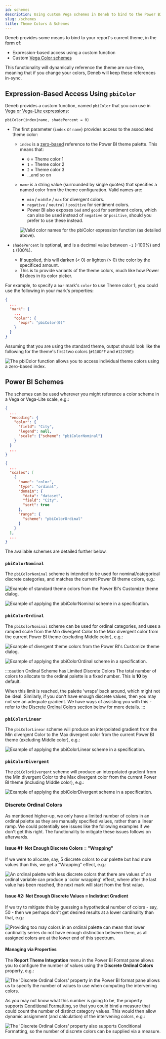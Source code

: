 ```yaml
---
id: schemes
description: Using custom Vega schemes in Deneb to bind to the Power BI report theme, as well as accessing Power BI report theme colors in-general.
slug: /schemes
title: Theme Colors & Schemes
---
```


Deneb provides some means to bind to your report's current theme, in the form of:

- Expression-based access using a custom function
- Custom [Vega Color schemes](https://vega.github.io/vega/docs/schemes/)

This functionality will dynamically reference the theme are run-time, meaning that if you change your colors, Deneb will keep these references in-sync.

## Expression-Based Access Using `pbiColor`

Deneb provides a custom function, named `pbiColor` that you can use in [Vega or Vega-Lite expressions](https://vega.github.io/vega/docs/expressions/):

```
pbiColor(index|name, shadePercent = 0)
```

- The first parameter (`index` or `name`) provides access to the associated theme color:

  - `index` is a [zero-based](https://en.wikipedia.org/wiki/Zero-based_numbering) reference to the Power BI theme palette. This means that:

    - `0` = Theme color 1
    - `1` = Theme color 2
    - `2` = Theme color 3
    - ...and so on

  - `name` is a string value (surrounded by single quotes) that specifies a named color from the theme configuration. Valid names are:

    - `min` / `middle` / `max` for divergent colors.
    - `negative` / `neutral` / `positive` for sentiment colors.
    - Power BI also exposes `bad` and `good` for sentiment colors, which can also be used instead of `negative` or `positive`, should you prefer to use these instead.

    ![Valid color names for the `pbiColor` expression function (as detailed above).](img/pbiColor-named.png "Valid color names for the `pbiColor` expression function (as detailed above).")

- `shadePercent` is optional, and is a decimal value between `-1` (-100%) and `1` (100%).

  - If supplied, this will darken (< 0) or lighten (> 0) the color by the specificed amount.
  - This is to provide variants of the theme colors, much like how Power BI does in its color picker.

For example, to specify a `bar` mark's `color` to use Theme color 1, you could use the following in your mark's properties:

```json
{
  ...
  "mark": {
    ...
    "color": {
      "expr": "pbiColor(0)"
    }
  }
}
```

Assuming that you are using the standard theme, output should look like the following for the theme's first two colors (`#118DFF` and `#12239E`):

![The pbiColor function allows you to access individual theme colors using a zero-based index.](img/pbiColor-simple-grid.png "The pbiColor function allows you to access individual theme colors using a zero-based index.")

## Power BI Schemes

The schemes can be used wherever you might reference a color scheme in a Vega or Vega-Lite scale, e.g.:

```json title=Vega-Lite showLineNumbers
{
  ...
  "encoding": {
    "color": {
      "field": "City",
      "legend": null,
      "scale": {"scheme": "pbiColorNominal"}
    }
  }
  ...
}
```

```json title=Vega showLineNumbers
{
  ...
  "scales": [
    {
      "name": "color",
      "type": "ordinal",
      "domain": {
        "data": "dataset",
        "field": "City",
        "sort": true
      },
      "range": {
        "scheme": "pbiColorOrdinal"
      }
    }
  ],
  ...
}
```

The available schemes are detailed further below.

### `pbiColorNominal`

The `pbiColorNominal` scheme is intended to be used for nominal/categorical discrete categories, and matches the current Power BI theme colors, e.g.:

![Example of standard theme colors from the Power BI's Customize theme dialog.](./img/report-theme-colors.png "Example of standard theme colors from the Power BI's Customize theme dialog.")

![Example of applying the pbiColorNominal scheme in a specification.](./img/nominal-scheme-example.png "Example of applying the pbiColorNominal scheme in a specification.")

### `pbiColorOrdinal`

The `pbiColorNominal` scheme can be used for ordinal categories, and uses a ramped scale from the Min divergent Color to the Max divergent color from the current Power BI theme (excluding Middle color), e.g.:

![Example of divergent theme colors from the Power BI's Customize theme dialog.](./img/report-theme-divergent-colors.png "Example of divergent theme colors from the Power BI's Customize theme dialog.")

![Example of applying the pbiColorOrdinal scheme in a specification.](./img/ordinal-scheme-example.png "Example of applying the pbiColorOrdinal scheme in a specification.")

:::caution Ordinal Scheme has Limited Discrete Colors
The total number of colors to allocate to the ordinal palette is a fixed number. This is **10** by default.

When this limit is reached, the palette 'wraps' back around, which might not be ideal. Similarly, if you don't have enough discrete values, then you may not see an adequate gradient. We have ways of assisting you with this - refer to the [Discrete Ordinal Colors](#discrete-ordinal-colors) section below for more details.
:::

### `pbiColorLinear`

The `pbiColorLinear` scheme will produce an interpolated gradient from the Min divergent Color to the Max divergent color from the current Power BI theme (excluding Middle color), e.g.:

![Example of applying the pbiColorLinear scheme in a specification.](./img/linear-scheme-example.png "Example of applying the pbiColorLinear scheme in a specification.")

### `pbiColorDivergent`

The `pbiColorDivergent` scheme will produce an interpolated gradient from the Min divergent Color to the Max divergent color from the current Power BI theme (including Middle color), e.g.:

![Example of applying the pbiColorDivergent scheme in a specification.](./img/divergent-scheme-example.png "Example of applying the pbiColorDivergent scheme in a specification.")

### Discrete Ordinal Colors

As mentioned higher-up, we only have a limited number of colors in an ordinal palette as they are manually specified values, rather than a linear ramp. We could potentially see issues like the following examples if we don't get this right. The functionality to mitigate these issues follows on afterwards.

#### Issue #1: Not Enough Discrete Colors = "Wrapping"

If we were to allocate, say, 5 discrete colors to our palette but had more values than this, we get a "Wrapping" effect, e.g.:

![An ordinal palette with less discrete colors that there are values of an ordinal variable can produce a 'color wrapping' effect, where after the last value has been reached, the next mark will start from the first value.](./img/ordinal-scheme-wrapping-effect.png "An ordinal palette with less discrete colors that there are values of an ordinal variable can produce a 'color wrapping' effect, where after the last value has been reached, the next mark will start from the first value.")

#### Issue #2: Not Enough Discrete Values = Indistinct Gradient

If we try to mitigate this by guessing a hypothetical number of colors - say, 50 - then we perhaps don't get desired results at a lower cardinality than that, e.g.:

![Providing too may colors in an ordinal palette can mean that lower cardinality series do not have enough distinction between them, as all assigned colors are at the lower end of this spectrum.](./img/ordinal-scheme-inadequate-gradient.png "Providing too may colors in an ordinal palette can mean that lower cardinality series do not have enough distinction between them, as all assigned colors are at the lower end of this spectrum.")

#### Managing via Properties

The **Report Theme Integration** menu in the Power BI Format pane allows you to configure the number of values using the **Discrete Ordinal Colors** property, e.g.:

![The 'Discrete Ordinal Colors' property in the Power BI format pane allows us to specify the number of values to use when computing the intervening colors.](./img/discrete-ordinal-property-static.png "The 'Discrete Ordinal Colors' property in the Power BI format pane allows us to specify the number of values to use when computing the intervening colors.")

As you may not know what this number is going to be, the property supports [Conditional Formatting](https://docs.microsoft.com/en-us/power-bi/visuals/service-tips-and-tricks-for-color-formatting?WT.mc_id=DP-MVP-5003712#conditional-formatting-for-visualizations), so that you could bind a measure that could count the number of distinct category values. This would then allow dynamic assignment (and calculation) of the intervening colors, e.g.:

![The 'Discrete Ordinal Colors' property also supports Conditional Formatting, so the number of discrete colors can be supplied via a measure.](./img/ordinal-scheme-conditional-formatting.gif "The 'Discrete Ordinal Colors' property also supports Conditional Formatting, so the number of discrete colors can be supplied via a measure.")
